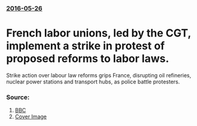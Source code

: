 ### [2016-05-26](/news/2016/05/26/index.md)

# French labor unions, led by the CGT, implement a strike in protest of proposed reforms to labor laws. 

Strike action over labour law reforms grips France, disrupting oil refineries, nuclear power stations and transport hubs, as police battle protesters.


### Source:

1. [BBC](http://www.bbc.com/news/world-europe-36385778)
1. [Cover Image](http://ichef-1.bbci.co.uk/news/1024/cpsprodpb/15FFF/production/_89811109_033150866-1.jpg)
